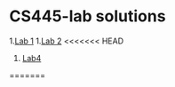 # CS445-lab solutions
1.[Lab 1](./lab1/lab1.md)
1.[Lab 2](./lab2/lab2.md)
<<<<<<< HEAD
1. [Lab4](Lab4/Lab4.md)
  
=======

  
